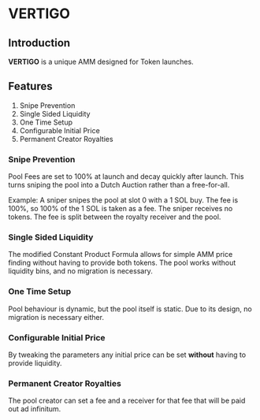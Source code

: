 # VERTIGO

## Introduction

**VERTIGO** is a unique AMM designed for Token launches.

## Features
1. Snipe Prevention
2. Single Sided Liquidity
3. One Time Setup
4. Configurable Initial Price
5. Permanent Creator Royalties

### Snipe Prevention
Pool Fees are set to 100% at launch and decay quickly after launch.
This turns sniping the pool into a Dutch Auction rather than a free-for-all.

Example:
A sniper snipes the pool at slot 0 with a 1 SOL buy.
The fee is 100%, so 100% of the 1 SOL is taken as a fee.
The sniper receives no tokens.
The fee is split between the royalty receiver and the pool.

### Single Sided Liquidity
The modified Constant Product Formula allows for simple AMM price finding without having to provide both tokens.
The pool works without liquidity bins, and no migration is necessary.

### One Time Setup
Pool behaviour is dynamic, but the pool itself is static.
Due to its design, no migration is necessary either.

### Configurable Initial Price
By tweaking the parameters any initial price can be set **without** having to provide liquidity.

### Permanent Creator Royalties
The pool creator can set a fee and a receiver for that fee that will be paid out ad infinitum.
